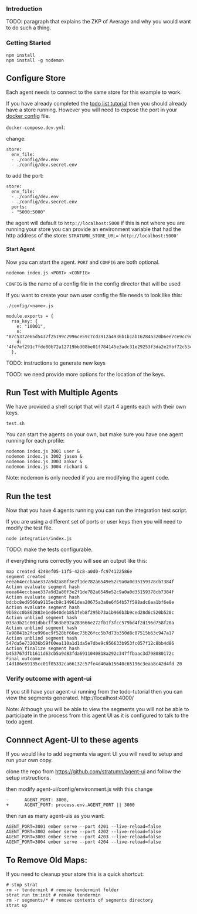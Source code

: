 ### Introduction

TODO: paragraph that explains the ZKP of Average and why you would want to do such a thing.


### Getting Started

```
npm install
npm install -g nodemon
```

## Configure Store

Each agent needs to connect to the same store for this example to work.

If you have already completed the [todo list tutorial](https://indigoframework.com/documentation/v0.0.8-dev/tutorials/part1.html) then you should already have a store running. However you will need to expose the port in your [docker config](https://github.com/stratumn/todo-tutorials/blob/part1/docker-compose.dev.yml#L29) file.

`docker-compose.dev.yml`:

change:
```
store:
  env_file:
  - ./config/dev.env
  - ./config/dev.secret.env
```

to add the port:

```
store:
  env_file:
  - ./config/dev.env
  - ./config/dev.secret.env
  ports:
  - "5000:5000"
```

the agent will default to `http://localhost:5000` if this is not where you are running your store
you can provide an environment variable that had the http address of the store:
`STRATUMN_STORE_URL='http://localhost:5000'`


#### Start Agent

Now you can start the agent. `PORT` and  `CONFIG` are both optional.

```
nodemon index.js <PORT> <CONFIG>
```

`CONFIG` is the name of a config file in the config director that will be used

If you want to create your own user config the file needs to look like this:

`./config/<name>.js`

```
module.exports = {
  rsa_key: {
    e: "10001",
    n: "87c5372e65d5437f25199c2996ce59c7cd3912a4936b1b1ab16284a320b6ee7ce9cc9d51ae2173d14e7cf5c81f1263df4739f98ccc3443f28f80c689ce635429",
    d: '4fe7ef291c7fde80b72a12719bb308be01f784145e3adc31e29253f3da2e2fbf72c5340c58c760c651492440510f0e0696af4ac530a39f0c615da6b412ba321d'
  },
```

TODO: instructions to generate new keys

TOOD: we need provide more options for the location of the keys.


## Run Test with Multiple Agents

We have provided a shell script that will start 4 agents each with their
own keys.

```
test.sh
```

You can start the agents on your own, but make sure you have one agent running for each profile:

```
nodemon index.js 3001 user &
nodemon index.js 3002 jason &
nodemon index.js 3003 ankur &
nodemon index.js 3004 richard &
```
Note: nodemon is only needed if you are modifying the agent code.


## Run the test

Now that you have 4 agents running you can run the integration test script.

If you are using a different set of ports or user keys then you will need to modify the test file.

```
node integration/index.js
```

TODO: make the tests configurable.

if everything runs correctly you will see an output like this:
```
map created 4248ef05-11f5-42c8-a0d0-fc974122586e
segment created eeea64eccbaae337a9d2a80f3e2f1de782a6549e52c9a0a0d35159378cb7384f
Action evaluate segment hash eeea64eccbaae337a9d2a80f3e2f1de782a6549e52c9a0a0d35159378cb7384f
Action evaluate segment hash bdcbc8ed9560a9115ecb9c14961dea20675a3a8e6f64b57f598adc6aa1bf6e8e
Action evaluate segment hash 9b58cc0b862883e1ed640deb853feb8f295b73a1b966b3b9ced28d6c520b520c
Action unblind segment hash 033a3b21c001dbbcff363b892a283666e272fb1f3fcc579bd4f2d196d758f20a
Action unblind segment hash 7a98041b2fce996ec9f528bf66ec73b26fcc5b7d73b350d8c87515b63c947a17
Action unblind segment hash 547da5e732036b59f60ea110a1d1da5e7dbe9c956633b953fc057f12c8bb4d86
Action finalize segment hash b453767dfb1611d63cb5a9d83fda6911040818a292c347ffbaac3d798080172c
Final outcome 14d186e69135cc01f05332ca66132c57fe4d40ab15640c65196c3eaa8c42d4fd 20
```


### Verify outcome with agent-ui

If you still have your agent-ui running from the todo-tutorial then you can view the segments generated. http://localhost:4000/

Note: Although you will be able to view the segments you will not be able to participate in the process from this agent UI as it is configured to talk to the todo agent.



## Connnect Agent-UI to these agents

If you would like to add segments via agent UI you will need to setup and run your own copy.

clone the repo from https://github.com/stratumn/agent-ui and follow the setup instructions.

then modify agent-ui/config/environment.js with this change

```
-      AGENT_PORT: 3000,
+      AGENT_PORT: process.env.AGENT_PORT || 3000
```

then run as many agent-uis as you want:

```
AGENT_PORT=3001 ember serve --port 4201 --live-reload=false
AGENT_PORT=3002 ember serve --port 4202 --live-reload=false
AGENT_PORT=3003 ember serve --port 4203 --live-reload=false
AGENT_PORT=3004 ember serve --port 4204 --live-reload=false
```


## To Remove Old Maps:
If you need to cleanup your store this is a quick shortcut:

```
# stop strat
rm -r tendermint # remove tendermint folder
strat run tm:init # remake tendermin
rm -r segments/* # remove contents of segments directory
strat up
```
